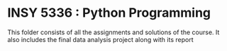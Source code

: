 # INSY 5336 : Python Programming

This folder consists of all the assignments and solutions of the course. It also includes the final data analysis project along with its report
